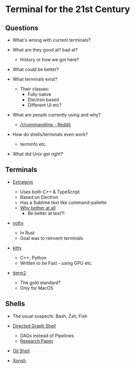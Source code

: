 
# Terminal for the 21st Century

## Questions

* What's wrong with current terminals?

* What are they good at? bad at?
    - History or how we got here?

* What could be better?

* What terminals exist?
    - Their classes: 
        + Fully native
        + Electron based
        + Different UI etc?

* What are people currently using and why?
    - [/r/commandline - Reddit](https://www.reddit.com/r/commandline/comments/83lsnt/what_is_your_favorite_terminal/)

* How do shells/terminals even work?
    - terminfo etc.

* What did Unix get right?

## Terminals

* [Extraterm](https://github.com/sedwards2009/extraterm/)
    - Uses both C++ & TypeScript
    - Based on Electron
    - Has a Sublime text like command-pallette
    - [Why bother at all](http://extraterm.org/why.html)
        + Be better at text?!

* [notty](https://github.com/withoutboats/notty/)
    - In Rust
    - Goal was to reinvent terminals

* [kitty](https://github.com/kovidgoyal/kitty)
    - C++, Python
    - Written to be Fast - using GPU etc.

* [iterm2](https://gitlab.com/gnachman/iterm2/)
    - The gold standard?
    - Only for MacOS

## Shells

* The usual suspects: Bash, Zsh, Fish

* [Directed Graph Shell](https://www2.dmst.aueb.gr/dds/sw/dgsh/)
    - DAGs instead of Pipelines
    - [Research Paper](https://ieeexplore.ieee.org/stamp/stamp.jsp?tp=&arnumber=7903579)

* [Oil Shell](www.oilshell.org/)

* [Xonsh](https://xon.sh/)
